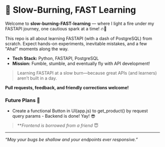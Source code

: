 
# 🚀 Slow-Burning, FAST Learning

Welcome to **slow-burning-FAST-learning** — where I light a fire under my FASTAPI journey, one cautious spark at a time! 🔥🐍

This repo is all about learning FASTAPI (with a dash of PostgreSQL) from scratch. Expect hands-on experiments, inevitable mistakes, and a few "Aha!" moments along the way.

- **Tech Stack:** Python, FASTAPI, PostgreSQL
- **Mission:** Fumble, stumble, and eventually fly with API development!

> Learning FASTAPI at a slow burn—because great APIs (and learners) aren’t built in a day.

**Pull requests, feedback, and friendly corrections welcome!**

### Future Plans 🔮
- Create a functional Button in UI(app.js) to get_product() by request query params - Backend is done! Yay! 😎

>  *\**Frontend is borrowed from a friend* 😇
---
*“May your bugs be shallow and your endpoints ever responsive.”*
